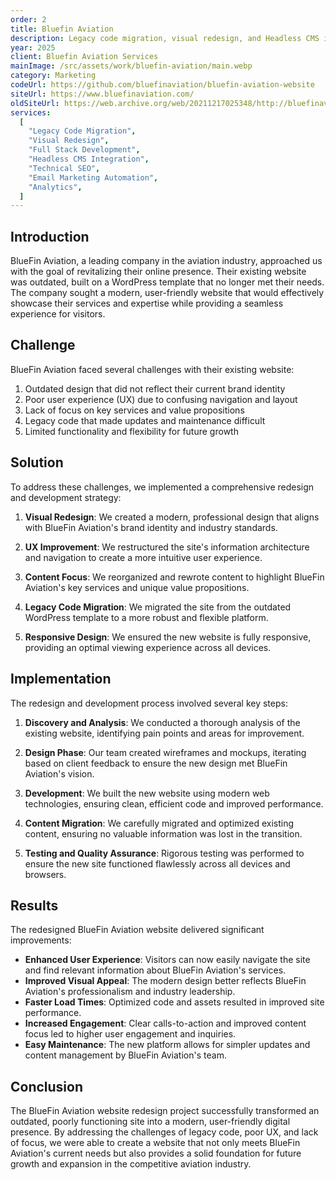 ```yaml
---
order: 2
title: Bluefin Aviation
description: Legacy code migration, visual redesign, and Headless CMS integration for the marketing site of a Miami-based private aviation company.
year: 2025
client: Bluefin Aviation Services
mainImage: /src/assets/work/bluefin-aviation/main.webp
category: Marketing
codeUrl: https://github.com/bluefinaviation/bluefin-aviation-website
siteUrl: https://www.bluefinaviation.com/
oldSiteUrl: https://web.archive.org/web/20211217025348/http://bluefinaviation.com/
services:
  [
    "Legacy Code Migration",
    "Visual Redesign",
    "Full Stack Development",
    "Headless CMS Integration",
    "Technical SEO",
    "Email Marketing Automation",
    "Analytics",
  ]
---
```


## Introduction

BlueFin Aviation, a leading company in the aviation industry, approached us with the goal of revitalizing their online presence. Their existing website was outdated, built on a WordPress template that no longer met their needs. The company sought a modern, user-friendly website that would effectively showcase their services and expertise while providing a seamless experience for visitors.

## Challenge

BlueFin Aviation faced several challenges with their existing website:

1. Outdated design that did not reflect their current brand identity
2. Poor user experience (UX) due to confusing navigation and layout
3. Lack of focus on key services and value propositions
4. Legacy code that made updates and maintenance difficult
5. Limited functionality and flexibility for future growth

## Solution

To address these challenges, we implemented a comprehensive redesign and development strategy:

1. **Visual Redesign**: We created a modern, professional design that aligns with BlueFin Aviation's brand identity and industry standards.

2. **UX Improvement**: We restructured the site's information architecture and navigation to create a more intuitive user experience.

3. **Content Focus**: We reorganized and rewrote content to highlight BlueFin Aviation's key services and unique value propositions.

4. **Legacy Code Migration**: We migrated the site from the outdated WordPress template to a more robust and flexible platform.

5. **Responsive Design**: We ensured the new website is fully responsive, providing an optimal viewing experience across all devices.

## Implementation

The redesign and development process involved several key steps:

1. **Discovery and Analysis**: We conducted a thorough analysis of the existing website, identifying pain points and areas for improvement.

2. **Design Phase**: Our team created wireframes and mockups, iterating based on client feedback to ensure the new design met BlueFin Aviation's vision.

3. **Development**: We built the new website using modern web technologies, ensuring clean, efficient code and improved performance.

4. **Content Migration**: We carefully migrated and optimized existing content, ensuring no valuable information was lost in the transition.

5. **Testing and Quality Assurance**: Rigorous testing was performed to ensure the new site functioned flawlessly across all devices and browsers.

## Results

The redesigned BlueFin Aviation website delivered significant improvements:

- **Enhanced User Experience**: Visitors can now easily navigate the site and find relevant information about BlueFin Aviation's services.
- **Improved Visual Appeal**: The modern design better reflects BlueFin Aviation's professionalism and industry leadership.
- **Faster Load Times**: Optimized code and assets resulted in improved site performance.
- **Increased Engagement**: Clear calls-to-action and improved content focus led to higher user engagement and inquiries.
- **Easy Maintenance**: The new platform allows for simpler updates and content management by BlueFin Aviation's team.

## Conclusion

The BlueFin Aviation website redesign project successfully transformed an outdated, poorly functioning site into a modern, user-friendly digital presence. By addressing the challenges of legacy code, poor UX, and lack of focus, we were able to create a website that not only meets BlueFin Aviation's current needs but also provides a solid foundation for future growth and expansion in the competitive aviation industry.
